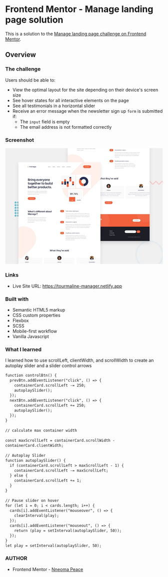 # Frontend Mentor - Manage landing page solution

This is a solution to the [Manage landing page challenge on Frontend Mentor](https://www.frontendmentor.io/challenges/manage-landing-page-SLXqC6P5).

## Overview

### The challenge

Users should be able to:

- View the optimal layout for the site depending on their device's screen size
- See hover states for all interactive elements on the page
- See all testimonials in a horizontal slider
- Receive an error message when the newsletter sign up `form` is submitted if:
  - The `input` field is empty
  - The email address is not formatted correctly

### Screenshot

![Design preview for the Manage landing page coding challenge](./design/desktop-preview.jpg)

### Links

- Live Site URL: https://tourmaline-manager.netlify.app

### Built with

- Semantic HTML5 markup
- CSS custom properties
- Flexbox
- SCSS
- Mobile-first workflow
- Vanilla Javascript

### What I learned

I learned how to use scrollLeft, clientWidth, and scrollWidth to create an autoplay slider and a slider control arrows

```
function controlBtn() {
  prevBtn.addEventListener("click", () => {
    containerCard.scrollLeft -= 250;
    autoplaySlider();
  });
  nextBtn.addEventListener("click", () => {
    containerCard.scrollLeft += 250;
    autoplaySlider();
  });
}

// calculate max container width

const maxScrollLeft = containerCard.scrollWidth - containerCard.clientWidth;

// Autoplay Slider
function autoplaySlider() {
  if (containerCard.scrollLeft > maxScrollLeft - 1) {
    containerCard.scrollLeft -= maxScrollLeft;
  } else {
    containerCard.scrollLeft += 1;
  }
}

// Pause slider on hover
for (let i = 0; i < cards.length; i++) {
  cards[i].addEventListener("mouseover", () => {
    clearInterval(play);
  });
  cards[i].addEventListener("mouseout", () => {
    return (play = setInterval(autoplaySlider, 50));
  });
}
let play = setInterval(autoplaySlider, 50);
```

### AUTHOR

- Frontend Mentor - [Nneoma Peace](https://www.frontendmentor.io/profile/SatellitePeace)
